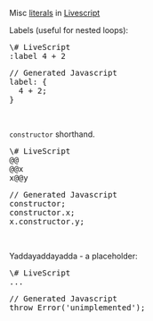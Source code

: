 Misc [literals](livescript-literals) in [Livescript](livescript)

Labels (useful for nested loops):

<div class="codeblock">
<pre class="leftcol">
\# LiveScript
:label 4 + 2
</pre>
<pre class="rightcol">
// Generated Javascript
label: {
  4 + 2;
}
</pre>
<br style="clear: both">
<div>

<code>constructor</code> shorthand.

<div class="codeblock">
<pre class="leftcol">
\# LiveScript
@@
@@x
x@@y
</pre>
<pre class="rightcol">
// Generated Javascript
constructor;
constructor.x;
x.constructor.y;
</pre>
<br style="clear: both">
<div>

Yaddayaddayadda - a placeholder:

<div class="codeblock">
<pre class="leftcol">
\# LiveScript
...
</pre>
<pre class="rightcol">
// Generated Javascript
throw Error('unimplemented');
</pre>
<br style="clear: both">
<div>